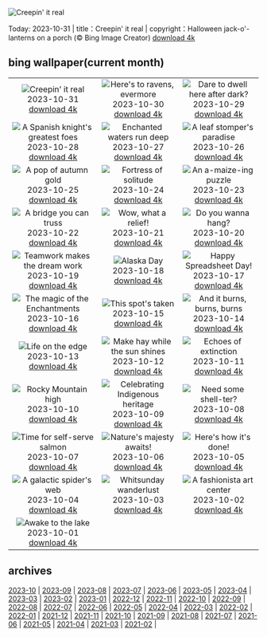 ![Creepin' it real](https://cn.bing.com/th?id=OHR.HalloweenPorchAI_EN-US0776611565_UHD.jpg&w=1000)

Today: 2023-10-31 | title：Creepin' it real | copyright：Halloween jack-o'-lanterns on a porch (© Bing Image Creator) [download 4k](https://cn.bing.com/th?id=OHR.HalloweenPorchAI_EN-US0776611565_UHD.jpg)

## bing wallpaper(current month)

|  |  |  |
| :----: | :----: | :----: |
| ![Creepin' it real](https://cn.bing.com/th?id=OHR.HalloweenPorchAI_EN-US0776611565_UHD.jpg&pid=hp&w=384&h=216&rs=1&c=4) <br/>2023-10-31 [download 4k](https://cn.bing.com/th?id=OHR.HalloweenPorchAI_EN-US0776611565_UHD.jpg)| ![Here's to ravens, evermore](https://cn.bing.com/th?id=OHR.AutumnRaven_EN-US0686194098_UHD.jpg&pid=hp&w=384&h=216&rs=1&c=4) <br/>2023-10-30 [download 4k](https://cn.bing.com/th?id=OHR.AutumnRaven_EN-US0686194098_UHD.jpg)| ![Dare to dwell here after dark?](https://cn.bing.com/th?id=OHR.SavannahSculpture_EN-US0375520303_UHD.jpg&pid=hp&w=384&h=216&rs=1&c=4) <br/>2023-10-29 [download 4k](https://cn.bing.com/th?id=OHR.SavannahSculpture_EN-US0375520303_UHD.jpg)|
| ![A Spanish knight's greatest foes](https://cn.bing.com/th?id=OHR.FiveWinds_EN-US0292788215_UHD.jpg&pid=hp&w=384&h=216&rs=1&c=4) <br/>2023-10-28 [download 4k](https://cn.bing.com/th?id=OHR.FiveWinds_EN-US0292788215_UHD.jpg)| ![Enchanted waters run deep](https://cn.bing.com/th?id=OHR.OldBridgeSkye_EN-US0196189617_UHD.jpg&pid=hp&w=384&h=216&rs=1&c=4) <br/>2023-10-27 [download 4k](https://cn.bing.com/th?id=OHR.OldBridgeSkye_EN-US0196189617_UHD.jpg)| ![A leaf stomper's paradise](https://cn.bing.com/th?id=OHR.ViennaAutumn_EN-US0101367282_UHD.jpg&pid=hp&w=384&h=216&rs=1&c=4) <br/>2023-10-26 [download 4k](https://cn.bing.com/th?id=OHR.ViennaAutumn_EN-US0101367282_UHD.jpg)|
| ![A pop of autumn gold](https://cn.bing.com/th?id=OHR.GrandStaircase_EN-US9984560349_UHD.jpg&pid=hp&w=384&h=216&rs=1&c=4) <br/>2023-10-25 [download 4k](https://cn.bing.com/th?id=OHR.GrandStaircase_EN-US9984560349_UHD.jpg)| ![Fortress of solitude](https://cn.bing.com/th?id=OHR.FuzerCastle_EN-US9918819618_UHD.jpg&pid=hp&w=384&h=216&rs=1&c=4) <br/>2023-10-24 [download 4k](https://cn.bing.com/th?id=OHR.FuzerCastle_EN-US9918819618_UHD.jpg)| ![An a-maize-ing puzzle](https://cn.bing.com/th?id=OHR.PoconosMaze_EN-US4210947594_UHD.jpg&pid=hp&w=384&h=216&rs=1&c=4) <br/>2023-10-23 [download 4k](https://cn.bing.com/th?id=OHR.PoconosMaze_EN-US4210947594_UHD.jpg)|
| ![A bridge you can truss](https://cn.bing.com/th?id=OHR.AstoriaBridge_EN-US9518437970_UHD.jpg&pid=hp&w=384&h=216&rs=1&c=4) <br/>2023-10-22 [download 4k](https://cn.bing.com/th?id=OHR.AstoriaBridge_EN-US9518437970_UHD.jpg)| ![Wow, what a relief!](https://cn.bing.com/th?id=OHR.PersepolisRelief_EN-US9435779068_UHD.jpg&pid=hp&w=384&h=216&rs=1&c=4) <br/>2023-10-21 [download 4k](https://cn.bing.com/th?id=OHR.PersepolisRelief_EN-US9435779068_UHD.jpg)| ![Do you wanna hang?](https://cn.bing.com/th?id=OHR.PygmySloth_EN-US9345280015_UHD.jpg&pid=hp&w=384&h=216&rs=1&c=4) <br/>2023-10-20 [download 4k](https://cn.bing.com/th?id=OHR.PygmySloth_EN-US9345280015_UHD.jpg)|
| ![Teamwork makes the dream work](https://cn.bing.com/th?id=OHR.WaterLilyVietnam_EN-US1552107370_UHD.jpg&pid=hp&w=384&h=216&rs=1&c=4) <br/>2023-10-19 [download 4k](https://cn.bing.com/th?id=OHR.WaterLilyVietnam_EN-US1552107370_UHD.jpg)| ![Alaska Day](https://cn.bing.com/th?id=OHR.KodiakAlaska_EN-US1478138954_UHD.jpg&pid=hp&w=384&h=216&rs=1&c=4) <br/>2023-10-18 [download 4k](https://cn.bing.com/th?id=OHR.KodiakAlaska_EN-US1478138954_UHD.jpg)| ![Happy Spreadsheet Day!](https://cn.bing.com/th?id=OHR.SpreadsheetDay_EN-US1385391820_UHD.jpg&pid=hp&w=384&h=216&rs=1&c=4) <br/>2023-10-17 [download 4k](https://cn.bing.com/th?id=OHR.SpreadsheetDay_EN-US1385391820_UHD.jpg)|
| ![The magic of the Enchantments](https://cn.bing.com/th?id=OHR.GoldenEnchantments_EN-US1308880623_UHD.jpg&pid=hp&w=384&h=216&rs=1&c=4) <br/>2023-10-16 [download 4k](https://cn.bing.com/th?id=OHR.GoldenEnchantments_EN-US1308880623_UHD.jpg)| ![This spot's taken](https://cn.bing.com/th?id=OHR.AutumnHedgehog_EN-US1171311197_UHD.jpg&pid=hp&w=384&h=216&rs=1&c=4) <br/>2023-10-15 [download 4k](https://cn.bing.com/th?id=OHR.AutumnHedgehog_EN-US1171311197_UHD.jpg)| ![And it burns, burns, burns](https://cn.bing.com/th?id=OHR.RingEclipse_EN-US1077107553_UHD.jpg&pid=hp&w=384&h=216&rs=1&c=4) <br/>2023-10-14 [download 4k](https://cn.bing.com/th?id=OHR.RingEclipse_EN-US1077107553_UHD.jpg)|
| ![Life on the edge](https://cn.bing.com/th?id=OHR.ViesteItaly_EN-US0948108910_UHD.jpg&pid=hp&w=384&h=216&rs=1&c=4) <br/>2023-10-13 [download 4k](https://cn.bing.com/th?id=OHR.ViesteItaly_EN-US0948108910_UHD.jpg)| ![Make hay while the sun shines](https://cn.bing.com/th?id=OHR.IdahoBarn_EN-US0098074838_UHD.jpg&pid=hp&w=384&h=216&rs=1&c=4) <br/>2023-10-12 [download 4k](https://cn.bing.com/th?id=OHR.IdahoBarn_EN-US0098074838_UHD.jpg)| ![Echoes of extinction](https://cn.bing.com/th?id=OHR.JohnDayFossil_EN-US9957224234_UHD.jpg&pid=hp&w=384&h=216&rs=1&c=4) <br/>2023-10-11 [download 4k](https://cn.bing.com/th?id=OHR.JohnDayFossil_EN-US9957224234_UHD.jpg)|
| ![Rocky Mountain high](https://cn.bing.com/th?id=OHR.SoprisSunrise_EN-US9658915846_UHD.jpg&pid=hp&w=384&h=216&rs=1&c=4) <br/>2023-10-10 [download 4k](https://cn.bing.com/th?id=OHR.SoprisSunrise_EN-US9658915846_UHD.jpg)| ![Celebrating Indigenous heritage](https://cn.bing.com/th?id=OHR.FremontPetroglyph_EN-US9601526664_UHD.jpg&pid=hp&w=384&h=216&rs=1&c=4) <br/>2023-10-09 [download 4k](https://cn.bing.com/th?id=OHR.FremontPetroglyph_EN-US9601526664_UHD.jpg)| ![Need some shell-ter?](https://cn.bing.com/th?id=OHR.OctoClam_EN-US9467607669_UHD.jpg&pid=hp&w=384&h=216&rs=1&c=4) <br/>2023-10-08 [download 4k](https://cn.bing.com/th?id=OHR.OctoClam_EN-US9467607669_UHD.jpg)|
| ![Time for self-serve salmon](https://cn.bing.com/th?id=OHR.GrizzlyFalls_EN-US9219501224_UHD.jpg&pid=hp&w=384&h=216&rs=1&c=4) <br/>2023-10-07 [download 4k](https://cn.bing.com/th?id=OHR.GrizzlyFalls_EN-US9219501224_UHD.jpg)| ![Nature's majesty awaits!](https://cn.bing.com/th?id=OHR.TaughannockFalls_EN-US8509030625_UHD.jpg&pid=hp&w=384&h=216&rs=1&c=4) <br/>2023-10-06 [download 4k](https://cn.bing.com/th?id=OHR.TaughannockFalls_EN-US8509030625_UHD.jpg)| ![Here's how it's done!](https://cn.bing.com/th?id=OHR.GentooJump_EN-US3267430533_UHD.jpg&pid=hp&w=384&h=216&rs=1&c=4) <br/>2023-10-05 [download 4k](https://cn.bing.com/th?id=OHR.GentooJump_EN-US3267430533_UHD.jpg)|
| ![A galactic spider's web](https://cn.bing.com/th?id=OHR.TarantulaNebula_EN-US3085335513_UHD.jpg&pid=hp&w=384&h=216&rs=1&c=4) <br/>2023-10-04 [download 4k](https://cn.bing.com/th?id=OHR.TarantulaNebula_EN-US3085335513_UHD.jpg)| ![Whitsunday wanderlust](https://cn.bing.com/th?id=OHR.WhitsundaySwirl_EN-US2946291997_UHD.jpg&pid=hp&w=384&h=216&rs=1&c=4) <br/>2023-10-03 [download 4k](https://cn.bing.com/th?id=OHR.WhitsundaySwirl_EN-US2946291997_UHD.jpg)| ![A fashionista art center](https://cn.bing.com/th?id=OHR.VuittonFoundation_EN-US2808914200_UHD.jpg&pid=hp&w=384&h=216&rs=1&c=4) <br/>2023-10-02 [download 4k](https://cn.bing.com/th?id=OHR.VuittonFoundation_EN-US2808914200_UHD.jpg)|
| ![Awake to the lake](https://cn.bing.com/th?id=OHR.LakeBledSunrise_EN-US2708574517_UHD.jpg&pid=hp&w=384&h=216&rs=1&c=4) <br/>2023-10-01 [download 4k](https://cn.bing.com/th?id=OHR.LakeBledSunrise_EN-US2708574517_UHD.jpg)|

## archives

[2023-10](./archives/en-US/2023-10.md) | [2023-09](./archives/en-US/2023-09.md) | [2023-08](./archives/en-US/2023-08.md) | [2023-07](./archives/en-US/2023-07.md) | [2023-06](./archives/en-US/2023-06.md) | [2023-05](./archives/en-US/2023-05.md) | [2023-04](./archives/en-US/2023-04.md) | [2023-03](./archives/en-US/2023-03.md) |
[2023-02](./archives/en-US/2023-02.md) | [2023-01](./archives/en-US/2023-01.md) | [2022-12](./archives/en-US/2022-12.md) | [2022-11](./archives/en-US/2022-11.md) | [2022-10](./archives/en-US/2022-10.md) | [2022-09](./archives/en-US/2022-09.md) | [2022-08](./archives/en-US/2022-08.md) | [2022-07](./archives/en-US/2022-07.md) |
[2022-06](./archives/en-US/2022-06.md) | [2022-05](./archives/en-US/2022-05.md) | [2022-04](./archives/en-US/2022-04.md) | [2022-03](./archives/en-US/2022-03.md) | [2022-02](./archives/en-US/2022-02.md) | [2022-01](./archives/en-US/2022-01.md) | [2021-12](./archives/en-US/2021-12.md) | [2021-11](./archives/en-US/2021-11.md) |
[2021-10](./archives/en-US/2021-10.md) | [2021-09](./archives/en-US/2021-09.md) | [2021-08](./archives/en-US/2021-08.md) | [2021-07](./archives/en-US/2021-07.md) | [2021-06](./archives/en-US/2021-06.md) | [2021-05](./archives/en-US/2021-05.md) | [2021-04](./archives/en-US/2021-04.md) | [2021-03](./archives/en-US/2021-03.md) |
[2021-02](./archives/en-US/2021-02.md) |
